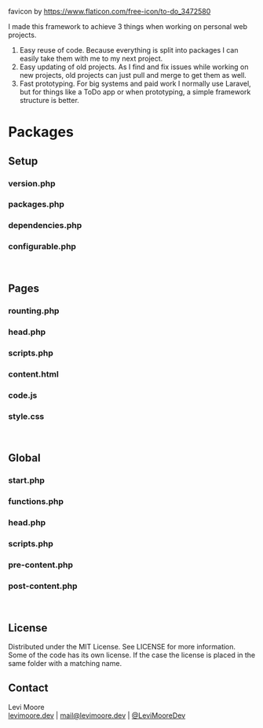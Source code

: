favicon by https://www.flaticon.com/free-icon/to-do_3472580

I made this framework to achieve 3 things when working on personal web projects.
1. Easy reuse of code.
	Because everything is split into packages I can easily take them with me to my next project.
2. Easy updating of old projects.
	As I find and fix issues while working on new projects, old projects can just pull and merge to get them as well.
3. Fast prototyping.
	For big systems and paid work I normally use Laravel, but for things like a ToDo app or when prototyping, a simple framework structure is better.  

# Packages

## Setup
### version.php
### packages.php
### dependencies.php
### configurable.php
<br>

## Pages
### rounting.php
### head.php
### scripts.php
### content.html
### code.js
### style.css
<br>

## Global
### start.php
### functions.php
### head.php
### scripts.php
### pre-content.php
### post-content.php
<br>

<!-- LICENSE -->
## License
Distributed under the MIT License. See LICENSE for more information.<br>
Some of the code has its own license. If the case the license is placed in the same folder with a matching name.

<!-- CONTACT -->
## Contact
Levi Moore<br>[levimoore.dev](https://levimoore.dev)  | mail@levimoore.dev | [@LeviMooreDev](https://twitter.com/LeviMooreDev)
